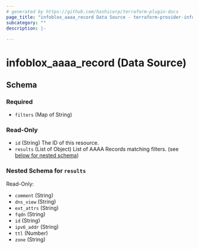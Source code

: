 ```yaml
---
# generated by https://github.com/hashicorp/terraform-plugin-docs
page_title: "infoblox_aaaa_record Data Source - terraform-provider-infoblox"
subcategory: ""
description: |-
  
---
```


# infoblox_aaaa_record (Data Source)





<!-- schema generated by tfplugindocs -->
## Schema

### Required

- `filters` (Map of String)

### Read-Only

- `id` (String) The ID of this resource.
- `results` (List of Object) List of AAAA Records matching filters. (see [below for nested schema](#nestedatt--results))

<a id="nestedatt--results"></a>
### Nested Schema for `results`

Read-Only:

- `comment` (String)
- `dns_view` (String)
- `ext_attrs` (String)
- `fqdn` (String)
- `id` (String)
- `ipv6_addr` (String)
- `ttl` (Number)
- `zone` (String)
